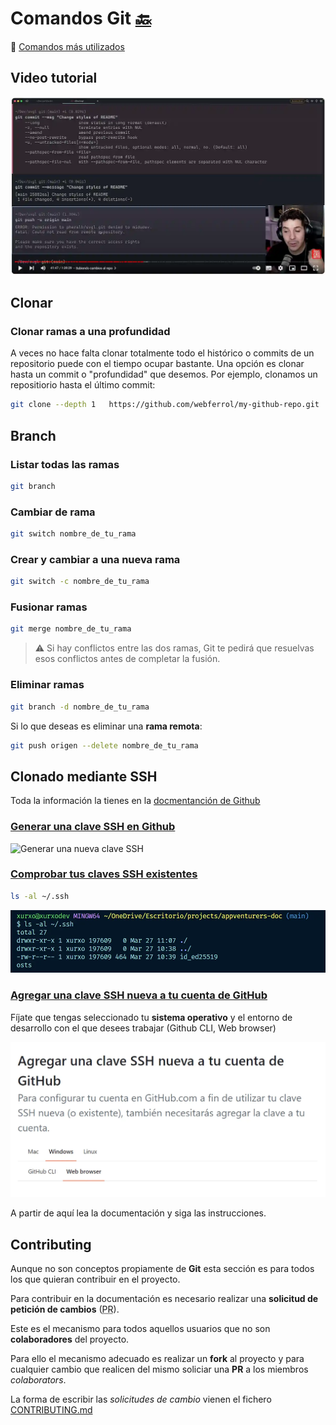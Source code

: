 # Comandos Git [🔙](/)

:link: [Comandos más utilizados](https://training.github.com/downloads/es_ES/github-git-cheat-sheet/)

## Video tutorial

[![Alt text](./images/midudev-git-tutorial.webp)](https://www.youtube.com/watch?v=niPExbK8lSw&t=2265s)

## Clonar

### Clonar ramas a una profundidad

A veces no hace falta clonar totalmente todo el histórico o commits de un repositorio puede con el tiempo ocupar bastante. Una opción es clonar hasta un commit o "profundidad" que desemos. Por ejemplo, clonamos un repositiorio hasta el último commit:

```sh
git clone --depth 1   https://github.com/webferrol/my-github-repo.git
```

## Branch

### Listar todas las ramas

```sh
git branch
```

### Cambiar de rama

```sh
git switch nombre_de_tu_rama
```

### Crear y cambiar a una nueva rama

```sh
git switch -c nombre_de_tu_rama
```

### Fusionar ramas

```sh
git merge nombre_de_tu_rama
```

>⚠️ Si hay conflictos entre las dos ramas, Git te pedirá que resuelvas esos conflictos antes de completar la fusión.

### Eliminar ramas

```sh
git branch -d nombre_de_tu_rama
```

Si lo que deseas es eliminar una **rama remota**:

```sh
git push origen --delete nombre_de_tu_rama
```

## Clonado mediante SSH

Toda la información la tienes en la [docmentanción de Github](https://docs.github.com/es/authentication/connecting-to-github-with-ssh/generating-a-new-ssh-key-and-adding-it-to-the-ssh-agent)

### [Generar una clave SSH en Github](https://docs.github.com/es/authentication/connecting-to-github-with-ssh/generating-a-new-ssh-key-and-adding-it-to-the-ssh-agent#generating-a-new-ssh-key)

![Generar una nueva clave SSH](https://github.com/webferrol/appventurers-doc/assets/35032717/3d6668bd-f15b-412c-93bc-a3aed203ef60)

### [Comprobar tus claves SSH existentes](https://docs.github.com/es/authentication/connecting-to-github-with-ssh/checking-for-existing-ssh-keys#checking-for-existing-ssh-keys)

```sh
ls -al ~/.ssh
```

![Comprobar tus claves SSH existentes](./images/comprobar-claves-ssh-existentes.webp)

### [Agregar una clave SSH nueva a tu cuenta de GitHub](https://docs.github.com/es/authentication/connecting-to-github-with-ssh/adding-a-new-ssh-key-to-your-github-account?platform=windows&tool=webui)

Fíjate que tengas seleccionado tu **sistema operativo** y el entorno de desarrollo con el que desees trabajar (Github CLI, Web browser)

![Selecciona correctamente tu sistema operativo y tu entorno de desarrollo](./images/agregar-clave-ssh-nueva-a-tu-cuenta-github.webp)

A partir de aquí lea la documentación y siga las instrucciones.

## Contributing

Aunque no son conceptos propiamente de **Git** esta sección es para todos los que quieran contribuir en el proyecto.

Para contribuir en la documentación es necesario realizar una **solicitud de petición de cambios** (<abbr title="Pull Request">PR</abbr>).

Este es el mecanismo para todos aquellos usuarios que no son **colaboradores** del proyecto. 

Para ello el mecanismo adecuado es realizar un **fork** al proyecto y para cualquier cambio que realicen del mismo soliciar una **PR** a los miembros *colaborators*.

La forma de escribir las *solicitudes de cambio* vienen el fichero [CONTRIBUTING.md](/CONTRIBUTING.md)
